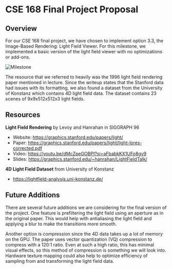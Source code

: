 # CSE 168 Final Project Proposal
## Overview
For our CSE 168 final project, we have chosen to implement option 3.3, the Image-Based Rendering: Light Field Viewer. For this milestone, we implemented a basic version of the light field viewer with no optimizations or add-ons.

![Milestone](/CSE168-Final-Project-Site/assets/milestone.png)

The resource that we referred to heavily was the 1996 light field rendering paper mentioned in lecture. Since the writeup states that the Stanford data had issues with its formatting, we also found a dataset from the University of Konstanz which contains 4D light field data. The dataset contains 23 scenes of 9x9x512x512x3 light fields.

## Resources
**Light Field Rendering** by Levoy and Hanrahan in SIGGRAPH 96
- Website: https://graphics.stanford.edu/papers/light/ 
- Paper: https://graphics.stanford.edu/papers/light/light-lores-corrected.pdf 
- Video: https://youtu.be/dMcZpeGOBPI?si=aFbabkKX1UFo8gy9 
- Slides: https://graphics.stanford.edu/~hanrahan/LightFieldTalk/

**4D Light Field Dataset** from University of Konstanz
- https://lightfield-analysis.uni-konstanz.de/ 

## Future Additions
There are several future additions we are considering for the final version of the project. One feature is prefiltering the light field using an aperture as in the original paper. This would help with antialiasing the light field and applying a blur to make the transitions more smooth. 

Another option is compression since the 4D data takes up a lot of memory on the GPU. The paper uses vector quantization (VQ) compression to compress with a 120:1 ratio. Even at such a high ratio, this has minimal visual effects, so this method of compression is something we will look into. Hardware texture mapping could also help to optimize efficiency of sampling from and transforming the light field data.
